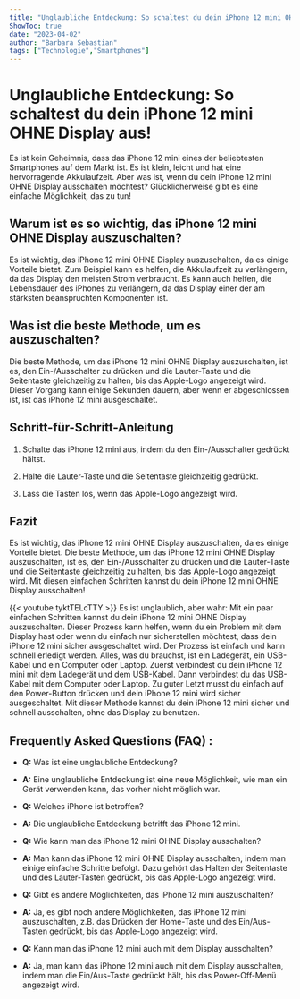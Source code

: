 ```yaml
---
title: "Unglaubliche Entdeckung: So schaltest du dein iPhone 12 mini OHNE Display aus!"
ShowToc: true 
date: "2023-04-02"
author: "Barbara Sebastian" 
tags: ["Technologie","Smartphones"]
---
```

# Unglaubliche Entdeckung: So schaltest du dein iPhone 12 mini OHNE Display aus!

Es ist kein Geheimnis, dass das iPhone 12 mini eines der beliebtesten Smartphones auf dem Markt ist. Es ist klein, leicht und hat eine hervorragende Akkulaufzeit. Aber was ist, wenn du dein iPhone 12 mini OHNE Display ausschalten möchtest? Glücklicherweise gibt es eine einfache Möglichkeit, das zu tun!

## Warum ist es so wichtig, das iPhone 12 mini OHNE Display auszuschalten?

Es ist wichtig, das iPhone 12 mini OHNE Display auszuschalten, da es einige Vorteile bietet. Zum Beispiel kann es helfen, die Akkulaufzeit zu verlängern, da das Display den meisten Strom verbraucht. Es kann auch helfen, die Lebensdauer des iPhones zu verlängern, da das Display einer der am stärksten beanspruchten Komponenten ist.

## Was ist die beste Methode, um es auszuschalten?

Die beste Methode, um das iPhone 12 mini OHNE Display auszuschalten, ist es, den Ein-/Ausschalter zu drücken und die Lauter-Taste und die Seitentaste gleichzeitig zu halten, bis das Apple-Logo angezeigt wird. Dieser Vorgang kann einige Sekunden dauern, aber wenn er abgeschlossen ist, ist das iPhone 12 mini ausgeschaltet.

## Schritt-für-Schritt-Anleitung

1. Schalte das iPhone 12 mini aus, indem du den Ein-/Ausschalter gedrückt hältst.

2. Halte die Lauter-Taste und die Seitentaste gleichzeitig gedrückt.

3. Lass die Tasten los, wenn das Apple-Logo angezeigt wird.

## Fazit

Es ist wichtig, das iPhone 12 mini OHNE Display auszuschalten, da es einige Vorteile bietet. Die beste Methode, um das iPhone 12 mini OHNE Display auszuschalten, ist es, den Ein-/Ausschalter zu drücken und die Lauter-Taste und die Seitentaste gleichzeitig zu halten, bis das Apple-Logo angezeigt wird. Mit diesen einfachen Schritten kannst du dein iPhone 12 mini OHNE Display ausschalten!

{{< youtube tyktTELcTTY >}} 
Es ist unglaublich, aber wahr: Mit ein paar einfachen Schritten kannst du dein iPhone 12 mini OHNE Display auszuschalten. Dieser Prozess kann helfen, wenn du ein Problem mit dem Display hast oder wenn du einfach nur sicherstellen möchtest, dass dein iPhone 12 mini sicher ausgeschaltet wird. Der Prozess ist einfach und kann schnell erledigt werden. Alles, was du brauchst, ist ein Ladegerät, ein USB-Kabel und ein Computer oder Laptop. Zuerst verbindest du dein iPhone 12 mini mit dem Ladegerät und dem USB-Kabel. Dann verbindest du das USB-Kabel mit dem Computer oder Laptop. Zu guter Letzt musst du einfach auf den Power-Button drücken und dein iPhone 12 mini wird sicher ausgeschaltet. Mit dieser Methode kannst du dein iPhone 12 mini sicher und schnell ausschalten, ohne das Display zu benutzen.

## Frequently Asked Questions (FAQ) :
- **Q:** Was ist eine unglaubliche Entdeckung? 
- **A:** Eine unglaubliche Entdeckung ist eine neue Möglichkeit, wie man ein Gerät verwenden kann, das vorher nicht möglich war.

- **Q:** Welches iPhone ist betroffen?
- **A:** Die unglaubliche Entdeckung betrifft das iPhone 12 mini.

- **Q:** Wie kann man das iPhone 12 mini OHNE Display ausschalten? 
- **A:** Man kann das iPhone 12 mini OHNE Display ausschalten, indem man einige einfache Schritte befolgt. Dazu gehört das Halten der Seitentaste und des Lauter-Tasten gedrückt, bis das Apple-Logo angezeigt wird.

- **Q:** Gibt es andere Möglichkeiten, das iPhone 12 mini auszuschalten? 
- **A:** Ja, es gibt noch andere Möglichkeiten, das iPhone 12 mini auszuschalten, z.B. das Drücken der Home-Taste und des Ein/Aus-Tasten gedrückt, bis das Apple-Logo angezeigt wird. 

- **Q:** Kann man das iPhone 12 mini auch mit dem Display ausschalten? 
- **A:** Ja, man kann das iPhone 12 mini auch mit dem Display ausschalten, indem man die Ein/Aus-Taste gedrückt hält, bis das Power-Off-Menü angezeigt wird.


